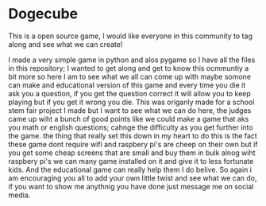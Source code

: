 # Dogecube
This is a open source game, I would like everyone in this community to tag along and see what we can create!

I made a very simple game in python and alos pygame so I have all the files in this repository; I wanted to get along and get to know this ocmmuntiy a bit more so here I am to 
see what we all can come up with maybe somone can make and educational version of this game and every time you die it ask you a question, if you get the question correct it 
will allow you to keep playing but if you get it wrong you die. This was origanly made for a school stem fair project I made but I want to see what we can do here, the judges 
came up wiht a bunch of good points like we could make a game that aks you math or english questions; cahnge the difficulty as you get further into the game. the thing that 
really set this down in my heart to do this is the fact these game dont require wifi and raspbery pi's are cheep on their own but if you get some cheap screens that are small
and buy them in bulk alnog wiht raspbery pi's we can many game installed on it and give it to less fortunate kids. And the educational game can really help them I do belive. 
So again i am encouraging you all to add your own little twist and see what we can do, if you want to show me anythnig you have done just message me on social media.
